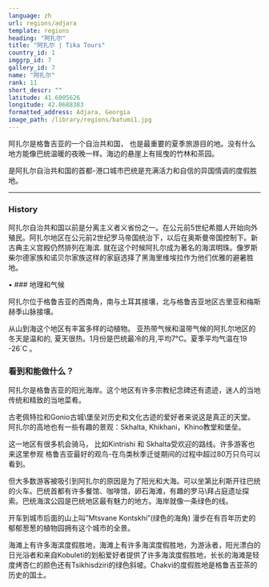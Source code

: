 ```yaml
---
language: zh
url: regions/adjara
template: regions
heading: "阿扎尔"
title: "阿扎尔 | Tika Tours"
country_id: 1
imggrp_id: 7
gallery_id: 7
name: "阿扎尔"
rank: 11
short_descr: ""
latitude: 41.6005626
longitude: 42.0688383
formatted_address: Adjara, Georgia
image_path: /library/regions/batumi1.jpg
---
```

<div class="row content-row"><!-- 1203 (1)-->

</div>

<div class="row content-row"><!-- 1204 (2)-->
<div class="col-xs-12 col-sm-6 col-md-6"><!-- 1599 -->

阿扎尔是格鲁吉亚的一个自治共和国， 也是最重要的夏季旅游目的地。没有什么地方能像巴统温暖的夜晚一样。海边的悬崖上有摇曳的竹林和茶园。

</div>

<div class="col-xs-12 col-sm-6 col-md-6"><!-- 1600 -->

是阿扎尔自治共和国的首都-港口城市巴统是充满活力和自信的异国情调的度假胜地。

</div>

</div>

<div class="row content-row"><!-- 1205 (3)-->
<div class="col-xs-12"><!-- 1601 -->

* * *

</div>

</div>

<div class="row content-row"><!-- 1206 (4)-->
<div class="col-xs-12 col-sm-6 col-md-6"><!-- 1602 -->

### History


阿扎尔自治共和国以前是分离主义者义省份之一。在公元前5世纪希腊人开始向外殖民。阿扎尔地区在公元前2世纪罗马帝国统治下，以后在奥斯曼帝国控制下。新古典主义宫殿仍然排列在海滨. 就在这个时候阿扎尔成为著名的海滨明珠。像罗斯柴尔德家族和诺贝尔家族这样的家庭选择了黑海里维埃拉作为他们优雅的避暑胜地。

• ### 地理和气候



阿扎尔位于格鲁吉亚的西南角，南与土耳其接壤，北与格鲁吉亚地区古里亚和梅斯赫季山脉接壤。

从山到海这个地区有丰富多样的动植物。
亚热带气候和温带气候的阿扎尔地区的冬天是温和的, 夏天很热。1月份是巴统最冷的月,平均7°C。夏季平均气温在19 -26`C 。  

</div>

<div class="col-xs-12 col-sm-6 col-md-6"><!-- 1603 -->

### 看到和能做什么？


阿扎尔是格鲁吉亚的阳光海岸。这个地区有许多宗教纪念碑还有遗迹，迷人的当地传统和精致的当地菜肴。

古老佩特拉和Gonio古城\堡垒对历史和文化古迹的爱好者来说这是真正的天堂。阿扎尔的高地也有一些有趣的景观：Skhalta, Khikhani，Khino教堂和堡垒。

这一地区有很多机会骑马， 比如Kintrishi 和 Skhalta受欢迎的路线。许多游客也来这里参观
格鲁吉亚最好的观鸟-在鸟类秋季迁徙期间的过程中超过80万只鸟可以看到。

但大多数游客被吸引到阿扎尔的原因是为了阳光和大海。可以坐第比利斯开往巴统的火车。巴统首都有许多餐馆、咖啡馆，卵石海滩，有趣的罗马\拜占庭遗址探索。巴统海滨公园是巴统地区最有魅力的地方。海岸就像一条绿色的线。

开车到城市后面的山上叫”Mtsvane Kontskhi”(绿色的海角) 漫步在有百年历史的郁郁葱葱的植物园拥有这个城市的全景。

海滩上有许多海滨度假胜地，海滩上有许多海滨度假胜地，为游泳者，阳光漂白的日光浴者和来自Kobuleti的划船爱好者提供了许多海滨度假胜地，长长的海滩是轻度烤杏仁的颜色还有Tsikhisdziri的绿色斜坡。Chakvi的度假胜地是格鲁吉亚茶的历史的国土。

</div>

</div>

